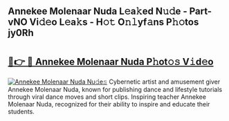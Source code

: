 ## Annekee Molenaar Nuda L𝚎a𝚔ed N𝚞𝚍e - Part-vNO Vi𝚍𝚎o L𝚎a𝚔s - H𝚘𝚝 O𝚗𝚕yf𝚊ns P𝚑𝚘tos jy0Rh

# <h2><a href="http://kf53yzg.oniu.top/?m=Annekee+Molenaar+Nuda">🔗👉 🔴 Annekee Molenaar Nuda P𝚑ot𝚘𝚜 V𝚒d𝚎o</a></h2>

[![Annekee Molenaar Nuda Nu𝚍e𝚜](https://i.imgur.com/0qMVB7G.gif)](http://kf53yzg.oniu.top/?m=Annekee+Molenaar+Nuda)
Cybernetic artist and amusement giver Annekee Molenaar Nuda, known for publishing dance and lifestyle tutorials through viral dance moves and short clips. Inspiring teacher Annekee Molenaar Nuda, recognized for their ability to inspire and educate their students.  
